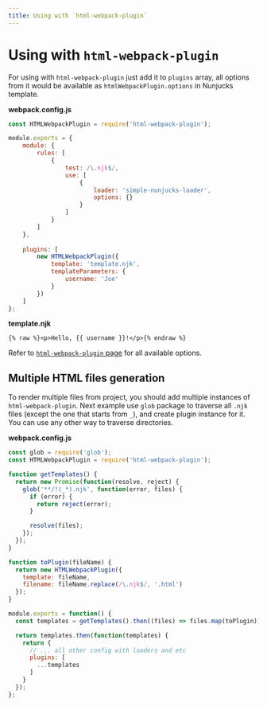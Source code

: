 ```yaml
---
title: Using with `html-webpack-plugin`
---
```


# Using with `html-webpack-plugin`

For using with `html-webpack-plugin` just add it to `plugins` array, all options
from it would be available as `htmlWebpackPlugin.options` in Nunjucks template.


**webpack.config.js**
```js
const HTMLWebpackPlugin = require('html-webpack-plugin');

module.exports = {
    module: {
        rules: [
            {
                test: /\.njk$/,
                use: [
                    {
                        loader: 'simple-nunjucks-loader',
                        options: {}
                    }
                ]
            }
        ]
    },
    
    plugins: [
        new HTMLWebpackPlugin({
            template: 'template.njk',
            templateParameters: {
                username: 'Joe'
            }
        })
    ]
};
```

**template.njk**
```nunjucks
{% raw %}<p>Hello, {{ username }}!</p>{% endraw %}
```

Refer to [`html-webpack-plugin` page][html-webpack-plugin-options] for all
available options.

[html-webpack-plugin-options]:https://github.com/jantimon/html-webpack-plugin/#options

## Multiple HTML files generation

To render multiple files from project, you should add multiple instances of
`html-webpack-plugin`. Next example use `glob` package to traverse all `.njk`
files (except the one that starts from `_`), and create plugin instance for it.
You can use any other way to traverse directories.

**webpack.config.js**

```js
const glob = require('glob');
const HTMLWebpackPlugin = require('html-webpack-plugin');

function getTemplates() {
  return new Promise(function(resolve, reject) {
    glob('**/!(_*).njk', function(error, files) {
      if (error) {
        return reject(error);
      }

      resolve(files);
    });
  });
}

function toPlugin(fileName) {
  return new HTMLWebpackPlugin({
    template: fileName,
    filename: fileName.replace(/\.njk$/, '.html')
  });
}

module.exports = function() {
  const templates = getTemplates().then((files) => files.map(toPlugin));

  return templates.then(function(templates) {
    return {
      // ... all other config with loaders and etc
      plugins: [
        ...templates
      ]
    }
  });
};
```

